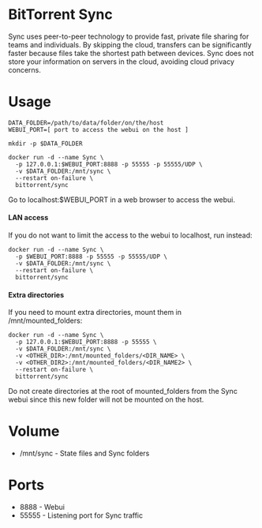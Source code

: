 BitTorrent Sync
===============

Sync uses peer-to-peer technology to provide fast, private file sharing for teams and individuals. By skipping the cloud, transfers can be significantly faster because files take the shortest path between devices. Sync does not store your information on servers in the cloud, avoiding cloud privacy concerns.

# Usage

    DATA_FOLDER=/path/to/data/folder/on/the/host
    WEBUI_PORT=[ port to access the webui on the host ]

    mkdir -p $DATA_FOLDER

    docker run -d --name Sync \
      -p 127.0.0.1:$WEBUI_PORT:8888 -p 55555 -p 55555/UDP \
      -v $DATA_FOLDER:/mnt/sync \
      --restart on-failure \
      bittorrent/sync

Go to localhost:$WEBUI_PORT in a web browser to access the webui.

#### LAN access

If you do not want to limit the access to the webui to localhost, run instead:

    docker run -d --name Sync \
      -p $WEBUI_PORT:8888 -p 55555 -p 55555/UDP \
      -v $DATA_FOLDER:/mnt/sync \
      --restart on-failure \
      bittorrent/sync

#### Extra directories

If you need to mount extra directories, mount them in /mnt/mounted_folders:

    docker run -d --name Sync \
      -p 127.0.0.1:$WEBUI_PORT:8888 -p 55555 \
      -v $DATA_FOLDER:/mnt/sync \
      -v <OTHER_DIR>:/mnt/mounted_folders/<DIR_NAME> \
      -v <OTHER_DIR2>:/mnt/mounted_folders/<DIR_NAME2> \
      --restart on-failure \
      bittorrent/sync

Do not create directories at the root of mounted_folders from the Sync webui since this new folder will not be mounted on the host.

# Volume

* /mnt/sync - State files and Sync folders

# Ports

* 8888 - Webui
* 55555 - Listening port for Sync traffic
